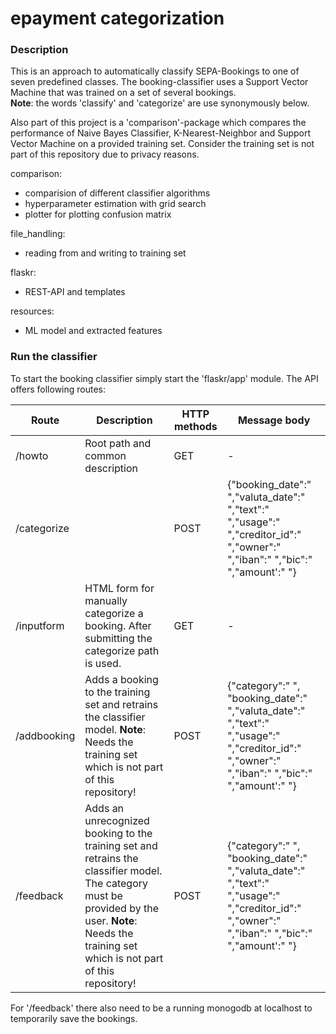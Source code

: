 # epayment categorization

### Description
This is an approach to automatically classify SEPA-Bookings to one of seven predefined classes.
The booking-classifier uses a Support Vector Machine that was trained on a set of several bookings.  
**Note**: the words 'classify' and 'categorize' are use synonymously below. 

Also part of this project is a 'comparison'-package which compares the performance of 
Naive Bayes Classifier, K-Nearest-Neighbor and Support Vector Machine on a provided training set.
Consider the training set is not part of this repository due to privacy reasons.

comparison:
- comparision of different classifier algorithms
- hyperparameter estimation with grid search
- plotter for plotting confusion matrix

file_handling:
- reading from and writing to training set 

flaskr:
- REST-API and templates

resources:
- ML model and extracted features

### Run the classifier
To start the booking classifier simply start the 'flaskr/app' module.
The API offers following routes:

| Route       | Description                                                                                                                                                                                         | HTTP methods | Message body                                                                                                                                  |
|-------------|-----------------------------------------------------------------------------------------------------------------------------------------------------------------------------------------------------|--------------|-----------------------------------------------------------------------------------------------------------------------------------------------|
| /howto      | Root path and common description                                                                                                                                                                    | GET          | -                                                                                                                                             |
| /categorize |                                                                                                                                                                                                     | POST         | {"booking_date":" ","valuta_date":" ","text":" ","usage":" ","creditor_id":" ","owner":" ","iban":" ","bic":" ","amount':" "}                 |
| /inputform  | HTML form for manually categorize a booking. After submitting the categorize path is used.                                                                                                          | GET          | -                                                                                                                                             |
| /addbooking | Adds a booking to the training set and retrains the classifier model.  **Note**: Needs the training set which is not part of this repository!                                                            | POST         | {"category":" ", "booking_date":" ","valuta_date":" ","text":" ","usage":" ","creditor_id":" ","owner":" ","iban":" ","bic":" ","amount':" "} |
| /feedback   | Adds an unrecognized booking to the training set and retrains the classifier model.  The category must be provided by the user.  **Note**: Needs the training set which is not part of this repository! | POST         | {"category":" ", "booking_date":" ","valuta_date":" ","text":" ","usage":" ","creditor_id":" ","owner":" ","iban":" ","bic":" ","amount':" "} | 

For '/feedback' there also need to be a running monogodb at localhost to temporarily save the bookings.
